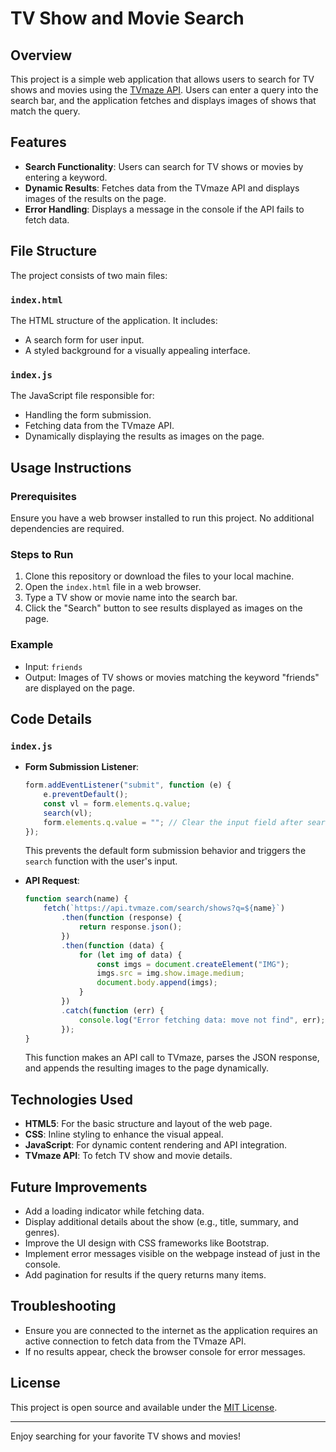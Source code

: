 # TV Show and Movie Search

## Overview
This project is a simple web application that allows users to search for TV shows and movies using the [TVmaze API](https://www.tvmaze.com/api). Users can enter a query into the search bar, and the application fetches and displays images of shows that match the query.

## Features
- **Search Functionality**: Users can search for TV shows or movies by entering a keyword.
- **Dynamic Results**: Fetches data from the TVmaze API and displays images of the results on the page.
- **Error Handling**: Displays a message in the console if the API fails to fetch data.

## File Structure
The project consists of two main files:

### `index.html`
The HTML structure of the application. It includes:
- A search form for user input.
- A styled background for a visually appealing interface.

### `index.js`
The JavaScript file responsible for:
- Handling the form submission.
- Fetching data from the TVmaze API.
- Dynamically displaying the results as images on the page.

## Usage Instructions
### Prerequisites
Ensure you have a web browser installed to run this project. No additional dependencies are required.

### Steps to Run
1. Clone this repository or download the files to your local machine.
2. Open the `index.html` file in a web browser.
3. Type a TV show or movie name into the search bar.
4. Click the "Search" button to see results displayed as images on the page.

### Example
- Input: `friends`
- Output: Images of TV shows or movies matching the keyword "friends" are displayed on the page.

## Code Details
### `index.js`
- **Form Submission Listener**:
  ```javascript
  form.addEventListener("submit", function (e) {
      e.preventDefault();
      const vl = form.elements.q.value;
      search(vl);
      form.elements.q.value = ""; // Clear the input field after search
  });
  ```
  This prevents the default form submission behavior and triggers the `search` function with the user's input.

- **API Request**:
  ```javascript
  function search(name) {
      fetch(`https://api.tvmaze.com/search/shows?q=${name}`)
          .then(function (response) {
              return response.json();
          })
          .then(function (data) {
              for (let img of data) {
                  const imgs = document.createElement("IMG");
                  imgs.src = img.show.image.medium;
                  document.body.append(imgs);
              }
          })
          .catch(function (err) {
              console.log("Error fetching data: move not find", err);
          });
  }
  ```
  This function makes an API call to TVmaze, parses the JSON response, and appends the resulting images to the page dynamically.

## Technologies Used
- **HTML5**: For the basic structure and layout of the web page.
- **CSS**: Inline styling to enhance the visual appeal.
- **JavaScript**: For dynamic content rendering and API integration.
- **TVmaze API**: To fetch TV show and movie details.

## Future Improvements
- Add a loading indicator while fetching data.
- Display additional details about the show (e.g., title, summary, and genres).
- Improve the UI design with CSS frameworks like Bootstrap.
- Implement error messages visible on the webpage instead of just in the console.
- Add pagination for results if the query returns many items.

## Troubleshooting
- Ensure you are connected to the internet as the application requires an active connection to fetch data from the TVmaze API.
- If no results appear, check the browser console for error messages.

## License
This project is open source and available under the [MIT License](LICENSE).

---
Enjoy searching for your favorite TV shows and movies!
